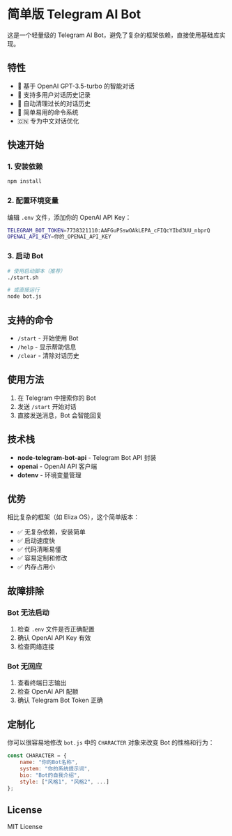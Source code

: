 # 简单版 Telegram AI Bot

这是一个轻量级的 Telegram AI Bot，避免了复杂的框架依赖，直接使用基础库实现。

## 特性

- 🤖 基于 OpenAI GPT-3.5-turbo 的智能对话
- 💬 支持多用户对话历史记录
- 🔄 自动清理过长的对话历史
- 🎯 简单易用的命令系统
- 🇨🇳 专为中文对话优化

## 快速开始

### 1. 安装依赖

```bash
npm install
```

### 2. 配置环境变量

编辑 `.env` 文件，添加你的 OpenAI API Key：

```bash
TELEGRAM_BOT_TOKEN=7738321110:AAFGuPSswOAkLEPA_cFIQcYIbd3UU_nbprQ
OPENAI_API_KEY=你的_OPENAI_API_KEY
```

### 3. 启动 Bot

```bash
# 使用启动脚本（推荐）
./start.sh

# 或直接运行
node bot.js
```

## 支持的命令

- `/start` - 开始使用 Bot
- `/help` - 显示帮助信息  
- `/clear` - 清除对话历史

## 使用方法

1. 在 Telegram 中搜索你的 Bot
2. 发送 `/start` 开始对话
3. 直接发送消息，Bot 会智能回复

## 技术栈

- **node-telegram-bot-api** - Telegram Bot API 封装
- **openai** - OpenAI API 客户端
- **dotenv** - 环境变量管理

## 优势

相比复杂的框架（如 Eliza OS），这个简单版本：

- ✅ 无复杂依赖，安装简单
- ✅ 启动速度快
- ✅ 代码清晰易懂
- ✅ 容易定制和修改
- ✅ 内存占用小

## 故障排除

### Bot 无法启动

1. 检查 `.env` 文件是否正确配置
2. 确认 OpenAI API Key 有效
3. 检查网络连接

### Bot 无回应

1. 查看终端日志输出
2. 检查 OpenAI API 配额
3. 确认 Telegram Bot Token 正确

## 定制化

你可以很容易地修改 `bot.js` 中的 `CHARACTER` 对象来改变 Bot 的性格和行为：

```javascript
const CHARACTER = {
    name: "你的Bot名称",
    system: "你的系统提示词",
    bio: "Bot的自我介绍",
    style: ["风格1", "风格2", ...]
};
```

## License

MIT License 